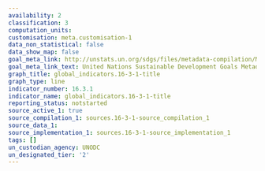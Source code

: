 ```yaml
---
availability: 2
classification: 3
computation_units:
customisation: meta.customisation-1
data_non_statistical: false
data_show_map: false
goal_meta_link: http://unstats.un.org/sdgs/files/metadata-compilation/Metadata-Goal-16.pdf
goal_meta_link_text: United Nations Sustainable Development Goals Metadata (pdf 1361kB)
graph_title: global_indicators.16-3-1-title
graph_type: line
indicator_number: 16.3.1
indicator_name: global_indicators.16-3-1-title
reporting_status: notstarted
source_active_1: true
source_compilation_1: sources.16-3-1-source_compilation_1
source_data_1:
source_implementation_1: sources.16-3-1-source_implementation_1
tags: []
un_custodian_agency: UNODC
un_designated_tier: '2'
---
```

